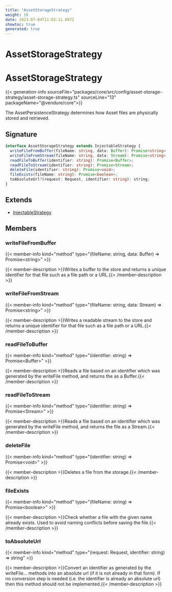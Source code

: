 ```yaml
---
title: "AssetStorageStrategy"
weight: 10
date: 2023-07-04T11:02:11.697Z
showtoc: true
generated: true
---
```

<!-- This file was generated from the Vendure source. Do not modify. Instead, re-run the "docs:build" script -->

# AssetStorageStrategy
<div class="symbol">


# AssetStorageStrategy

{{< generation-info sourceFile="packages/core/src/config/asset-storage-strategy/asset-storage-strategy.ts" sourceLine="13" packageName="@vendure/core">}}

The AssetPersistenceStrategy determines how Asset files are physically stored
and retrieved.

## Signature

```TypeScript
interface AssetStorageStrategy extends InjectableStrategy {
  writeFileFromBuffer(fileName: string, data: Buffer): Promise<string>;
  writeFileFromStream(fileName: string, data: Stream): Promise<string>;
  readFileToBuffer(identifier: string): Promise<Buffer>;
  readFileToStream(identifier: string): Promise<Stream>;
  deleteFile(identifier: string): Promise<void>;
  fileExists(fileName: string): Promise<boolean>;
  toAbsoluteUrl?(request: Request, identifier: string): string;
}
```
## Extends

 * <a href='/typescript-api/common/injectable-strategy#injectablestrategy'>InjectableStrategy</a>


## Members

### writeFileFromBuffer

{{< member-info kind="method" type="(fileName: string, data: Buffer) => Promise&#60;string&#62;"  >}}

{{< member-description >}}Writes a buffer to the store and returns a unique identifier for that
file such as a file path or a URL.{{< /member-description >}}

### writeFileFromStream

{{< member-info kind="method" type="(fileName: string, data: Stream) => Promise&#60;string&#62;"  >}}

{{< member-description >}}Writes a readable stream to the store and returns a unique identifier for that
file such as a file path or a URL.{{< /member-description >}}

### readFileToBuffer

{{< member-info kind="method" type="(identifier: string) => Promise&#60;Buffer&#62;"  >}}

{{< member-description >}}Reads a file based on an identifier which was generated by the writeFile
method, and returns the as a Buffer.{{< /member-description >}}

### readFileToStream

{{< member-info kind="method" type="(identifier: string) => Promise&#60;Stream&#62;"  >}}

{{< member-description >}}Reads a file based on an identifier which was generated by the writeFile
method, and returns the file as a Stream.{{< /member-description >}}

### deleteFile

{{< member-info kind="method" type="(identifier: string) => Promise&#60;void&#62;"  >}}

{{< member-description >}}Deletes a file from the storage.{{< /member-description >}}

### fileExists

{{< member-info kind="method" type="(fileName: string) => Promise&#60;boolean&#62;"  >}}

{{< member-description >}}Check whether a file with the given name already exists. Used to avoid
naming conflicts before saving the file.{{< /member-description >}}

### toAbsoluteUrl

{{< member-info kind="method" type="(request: Request, identifier: string) => string"  >}}

{{< member-description >}}Convert an identifier as generated by the writeFile... methods into an absolute
url (if it is not already in that form). If no conversion step is needed
(i.e. the identifier is already an absolute url) then this method
should not be implemented.{{< /member-description >}}


</div>
